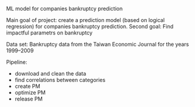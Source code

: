 ML model for companies bankruptcy prediction

Main goal of project: create a prediction model (based on logical regression) for companies bankruptcy prediction.
Second goal: Find impactful parametrs on bankruptcy

Data set: Bankruptcy data from the Taiwan Economic Journal for the years 1999–2009

Pipeline:
- download and clean the data
- find correlations between categories
- create PM
- optimize PM
- release PM
